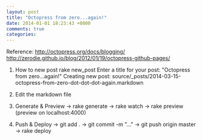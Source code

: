 ```yaml
---
layout: post
title: "Octopress from zero...again!"
date: 2014-01-01 18:23:43 +0800
comments: true
categories: 
---
```

Reference: 
http://octopress.org/docs/blogging/
http://zerodie.github.io/blog/2012/01/19/octopress-github-pages/


1. How to new post
rake new_post
Enter a title for your post: "Octopress from zero...again!"
Creating new post: source/_posts/2014-03-15-octopress-from-zero-dot-dot-dot-again.markdown

2. Edit the markdown file

3. Generate & Preview
-> rake generate
-> rake watch 
-> rake preview (preview on localhost:4000)

4. Push & Deploy
-> git add .
-> git commit -m "..."
-> git push origin master
-> rake deploy
